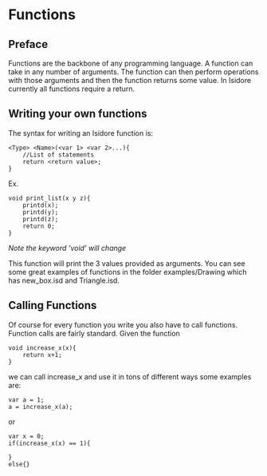 # Functions
## Preface
Functions are the backbone of any programming language. A function can take in any number of arguments. The function can then perform operations with those arguments and then the function returns some value. In Isidore currently all functions require a return.

## Writing your own functions
The syntax for writing an Isidore function is:

    <Type> <Name>(<var 1> <var 2>...){
        //List of statements
        return <return value>;
    }
Ex.

    void print_list(x y z){
        printd(x);
        printd(y);
        printd(z);
        return 0;
    }
*Note the keyword 'void' will change*

This function will print the 3 values provided as arguments. You can see some great examples of functions in the folder examples/Drawing which has new_box.isd and Triangle.isd.

## Calling Functions
Of course for every function you write you also have to call functions. Function calls are fairly standard. Given the function

    void increase_x(x){
        return x+1;
    }
we can call increase_x and use it in tons of different ways some examples are:

    var a = 1;
    a = increase_x(a);

or

    var x = 0;
    if(increase_x(x) == 1){

    }
    else{}